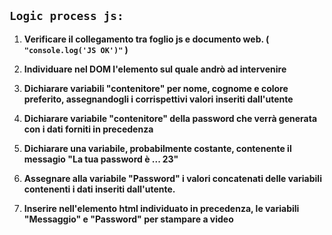 ## `Logic process js:`

1. **Verificare il collegamento tra foglio js e documento web. ( `"console.log('JS OK')"` )**

1. **Individuare nel DOM l'elemento sul quale andrò ad intervenire**

1. **Dichiarare variabili "contenitore" per nome, cognome e colore preferito, assegnandogli i corrispettivi valori inseriti dall'utente**

1. **Dichiarare variabile "contenitore" della password che verrà generata con i dati forniti in precedenza**

1. **Dichiarare una variabile, probabilmente costante, contenente il messagio "La tua password è ... 23"**

1. **Assegnare alla variabile "Password" i valori concatenati delle variabili contenenti i dati inseriti dall'utente.**

1. **Inserire nell'elemento html individuato in precedenza, le variabili "Messaggio" e "Password" per stampare a video**